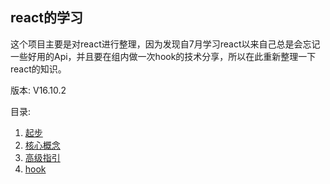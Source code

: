 ## react的学习
这个项目主要是对react进行整理，因为发现自7月学习react以来自己总是会忘记一些好用的Api，并且要在组内做一次hook的技术分享，所以在此重新整理一下react的知识。

版本: V16.10.2

目录:

1. [起步](https://github.com/ChunchunIsMe/learningReact '起步')
2. [核心概念](https://github.com/ChunchunIsMe/learningReact/tree/master/basic '核心概念')
4. [高级指引](https://github.com/ChunchunIsMe/learningReact/tree/master/guide 'guide')
4. [hook](https://github.com/ChunchunIsMe/learningReact/tree/master/hook 'hook')